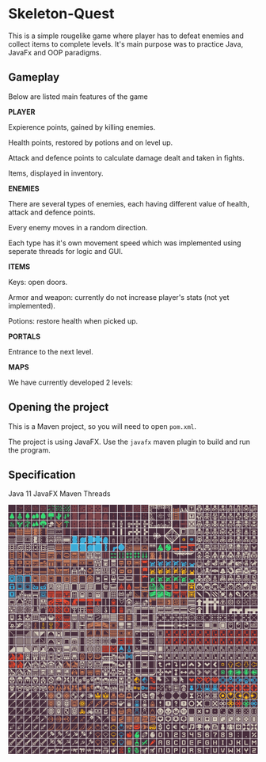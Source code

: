 # Skeleton-Quest

This is a simple rougelike game where player has to defeat enemies and collect items to complete levels. It's main purpose was to practice Java, JavaFx and OOP paradigms.

## Gameplay

Below are listed main features of the game

**PLAYER**

Expierence points, gained by killing enemies.

Health points, restored by potions and on level up.

Attack and defence points to calculate damage dealt and taken in fights.

Items, displayed in inventory.


**ENEMIES**

There are several types of enemies, each having different value of health, attack and defence points.

Every enemy moves in a random direction. 

Each type has it's own movement speed which was implemented using seperate threads for logic and GUI.


**ITEMS**

Keys: open doors.

Armor and weapon: currently do not increase player's stats (not yet implemented).

Potions: restore health when picked up.


**PORTALS**

Entrance to the next level.


**MAPS**

We have currently developed 2 levels:


## Opening the project

This is a Maven project, so you will need to open `pom.xml`.

The project is using JavaFX.  Use the `javafx` maven plugin to build and run the program.


## Specification
Java 11
JavaFX
Maven
Threads

![tiles](src/main/resources/tiles.png)
